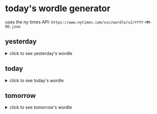 # today's wordle generator

uses the ny times API: `https://www.nytimes.com/svc/wordle/v2/YYYY-MM-DD.json`

## yesterday

<details>
    <summary>click to see yesterday's wordle</summary>

    cloak

</details>

## today

<details>
    <summary>click to see today's wordle</summary>

    fancy

</details>

## tomorrow

<details>
    <summary>click to see tomorrow's wordle</summary>

    knack

</details>
